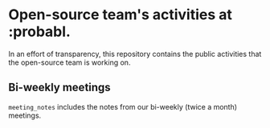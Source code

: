 # Open-source team's activities at :probabl.

In an effort of transparency, this repository contains the public
activities that the open-source team is working on.

## Bi-weekly meetings

``meeting_notes`` includes the notes from our bi-weekly (twice a
month) meetings.
